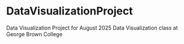 # DataVisualizationProject
Data Visualization Project for August 2025 Data Visualization class at George Brown College
